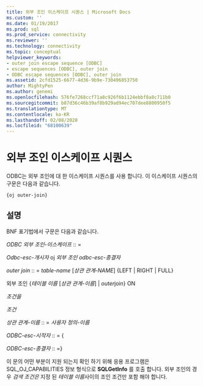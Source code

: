 ```yaml
---
title: 외부 조인 이스케이프 시퀀스 | Microsoft Docs
ms.custom: ''
ms.date: 01/19/2017
ms.prod: sql
ms.prod_service: connectivity
ms.reviewer: ''
ms.technology: connectivity
ms.topic: conceptual
helpviewer_keywords:
- outer join escape sequence [ODBC]
- escape sequences [ODBC], outer join
- ODBC escape sequences [ODBC], outer join
ms.assetid: 2cfd1525-6677-4d36-9b9e-730496853750
author: MightyPen
ms.author: genemi
ms.openlocfilehash: 576fe7268ccf71a8c926f6b1124ebbf8a8c711b0
ms.sourcegitcommit: b87d36c46b39af8b929ad94ec707dee8800950f5
ms.translationtype: MT
ms.contentlocale: ko-KR
ms.lasthandoff: 02/08/2020
ms.locfileid: "68100639"
---
```

# <a name="outer-join-escape-sequence"></a>외부 조인 이스케이프 시퀀스
ODBC는 외부 조인에 대 한 이스케이프 시퀀스를 사용 합니다. 이 이스케이프 시퀀스의 구문은 다음과 같습니다.  
  
```  
{oj outer-join}  
```  
  
## <a name="remarks"></a>설명  
 BNF 표기법에서 구문은 다음과 같습니다.  
  
 *ODBC 외부 조인-이스케이프* :: =  
  
 *Odbc-esc-개시자* oj *외부 조인 odbc-esc-종결자*  
  
 *outer join* :: = *table-name* [*상관 관계-NAME*] {LEFT &#124; RIGHT &#124; FULL}  
  
 외부 조인 {*테이블 이름* [*상관 관계-이름*] &#124; *outer*join} ON  
  
 *조건을*  
  
 *조건*  
  
 *상관 관계-이름* :: = *사용자 정의-이름*  
  
 *ODBC-esc-시작자* :: = {  
  
 *ODBC-esc-종결자* :: =}  
  
 이 문의 어떤 부분이 지원 되는지 확인 하기 위해 응용 프로그램은 SQL_OJ_CAPABILITIES 정보 형식으로 **SQLGetInfo** 를 호출 합니다. 외부 조인의 경우 *검색 조건은* 지정 된 *테이블 이름*사이의 조인 조건만 포함 해야 합니다.
